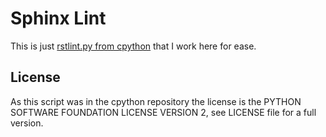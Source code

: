 # Sphinx Lint

This is just [rstlint.py from
cpython](https://github.com/python/cpython/blob/main/Doc/tools/rstlint.py)
that I work here for ease.


## License

As this script was in the cpython repository the license is the PYTHON
SOFTWARE FOUNDATION LICENSE VERSION 2, see LICENSE file for a full
version.
